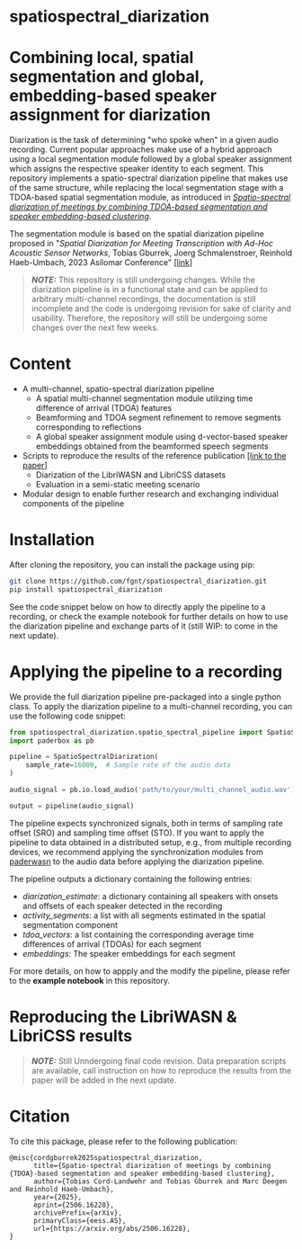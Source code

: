 # spatiospectral_diarization

# Combining local, spatial segmentation and global, embedding-based speaker assignment for diarization
Diarization is the task of determining "who spoke when" in a given audio recording.
Current popular approaches make use of a hybrid approach using a 
local segmentation module followed by a global speaker assignment which assigns the 
respective speaker identity to each segment. 
This repository implements a spatio-spectral diarization pipeline that makes use of the same 
structure, while replacing the local segmentation stage with a TDOA-based spatial 
segmentation module, as introduced in [_Spatio-spectral diarization of meetings by combining TDOA-based segmentation and speaker embedding-based clustering_](https://arxiv.org/abs/2506.16228).
 
The segmentation module is based on the spatial diarization pipeline proposed in
"_Spatial Diarization for Meeting Transcription with Ad-Hoc Acoustic Sensor Networks_, Tobias Gburrek, 
Joerg Schmalenstroer, Reinhold Haeb-Umbach, 2023 Asilomar Conference" [[link]](https://arxiv.org/abs/2311.15597)


> **_NOTE:_**
This repository is still undergoing changes. While the diarization pipeline is in a functional state and can be applied 
to arbitrary multi-channel recordings, the documentation is still incomplete and the code is undergoing revision for sake
of clarity and usability.
Therefore, the repository will still be undergoing some changes over the next few weeks.

# Content
- A multi-channel, spatio-spectral diarization pipeline
  - A spatial multi-channel segmentation module utilizing time difference of arrival (TDOA) features
  - Beamforming and TDOA segment refinement to remove segments corresponding to reflections
  - A global speaker assignment module using d-vector-based speaker embeddings obtained from the beamformed speech segments
- Scripts to reproduce the results of the reference publication [[link to the paper]](https://arxiv.org/abs/2506.16228)
  - Diarization of the LibriWASN and LibriCSS datasets
  - Evaluation in a semi-static meeting scenario 
- Modular design to enable further research and exchanging individual 
components of the pipeline

# Installation
After cloning the repository, you can install the package using pip:
```bash
git clone https://github.com/fgnt/spatiospectral_diarization.git
pip install spatiospectral_diarization
```

<!-- In the future, a direct installation from PyPI will be available as well.-->

See the code snippet below on how to directly apply the pipeline to a recording, 
or check the example notebook for further details on how to use the diarization pipeline and exchange parts of it 
(still WIP: to come in the next update).

# Applying the pipeline to a recording
We provide the full diarization pipeline pre-packaged into a single python class.
To apply the diarization pipeline to a multi-channel recording, you can use the following code snippet:

```python
from spatiospectral_diarization.spatio_spectral_pipeline import SpatioSpectralDiarization
import paderbox as pb

pipeline = SpatioSpectralDiarization(
    sample_rate=16000,  # Sample rate of the audio data
)

audio_signal = pb.io.load_audio('path/to/your/multi_channel_audio.wav')

output = pipeline(audio_signal)
```
The pipeline expects synchronized signals, both in terms of sampling rate offset (SRO)
and sampling time offset (STO). If you want to apply the pipeline to data obtained in a distributed
setup, e.g., from multiple recording devices, we recommend applying the synchronization modules from
[paderwasn](https://github.com/fgnt/paderwasn)   to the audio data before applying the diarization pipeline.

The pipeline outputs a dictionary containing the following entries:
- _diarization_estimate_: a dictionary containing all speakers with onsets and offsets of each speaker detected in the recording
- _activity_segments_: a list with all segments estimated in the spatial segmentation component
- _tdoa_vectors_: a list containing the corresponding average time differences of arrival (TDOAs) for each segment
- _embeddings_: The speaker embeddings for each segment 

For more details, on how to appply and the modify the pipeline, please refer to the **example notebook** in this repository.

# Reproducing the LibriWASN & LibriCSS results
> **_NOTE:_** Still Unndergoing final code revision. Data preparation scripts are available, call instruction on how to 
reproduce the results from the paper will be added in the next update.



# Citation
To cite this package, please refer to the following publication:

```
@misc{cordgburrek2025spatiospectral_diarization,
      title={Spatio-spectral diarization of meetings by combining {TDOA}-based segmentation and speaker embedding-based clustering}, 
      author={Tobias Cord-Landwehr and Tobias Gburrek and Marc Deegen and Reinhold Haeb-Umbach},
      year={2025},
      eprint={2506.16228},
      archivePrefix={arXiv},
      primaryClass={eess.AS},
      url={https://arxiv.org/abs/2506.16228}, 
}
```
